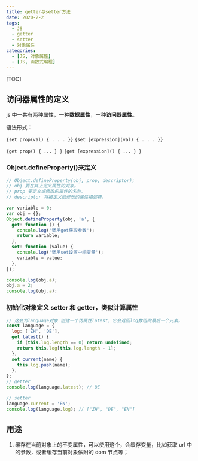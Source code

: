 ```yaml
---
title: getter与setter方法
date: 2020-2-2
tags:
  - JS
  - getter
  - setter
  - 对象属性
categories:
  - [JS, 对象属性]
  - [JS, 函数式编程]
---
```


[TOC]

## 访问器属性的定义

js 中一共有两种属性，一种**数据属性**，一种**访问器属性**。

语法形式：

`{set prop(val) { . . . }}`
`{set [expression](val) { . . . }}`

`{get prop() { ... } }`
`{get [expression]() { ... } }`

### Object.defineProperty()来定义

```js
// Object.defineProperty(obj, prop, descriptor);
// obj 要在其上定义属性的对象。
// prop 要定义或修改的属性的名称。
// descriptor 将被定义或修改的属性描述符。

var variable = 0;
var obj = {};
Object.defineProperty(obj, 'a', {
  get: function () {
    console.log('调用get获取参数');
    return variable;
  },
  set: function (value) {
    console.log('调用set设置中间变量');
    variable = value;
  },
});

console.log(obj.a);
obj.a = 2;
console.log(obj.a);
```

### 初始化对象定义 setter 和 getter，类似计算属性

```js
// 这会为language对象 创建一个伪属性latest，它会返回log数组的最后一个元素。
const language = {
  log: ['ZH', 'DE'],
  get latest() {
    if (this.log.length == 0) return undefined;
    return this.log[this.log.length - 1];
  },
  set current(name) {
    this.log.push(name);
  },
};
// getter
console.log(language.latest); // DE

// setter
language.current = 'EN';
console.log(language.log); // ["ZH", "DE", "EN"]
```

## 用途

1. 缓存在当前对象上的不变属性，可以使用这个，会缓存变量，比如获取 url 中的参数，或者缓存当前对象依附的 dom 节点等；
